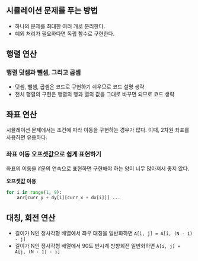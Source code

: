 ## 시뮬레이션 문제를 푸는 방법
- 하나의 문제를 최대한 여러 개로 분리한다.
- 예외 처리가 필요하다면 독립 함수로 구현한다.

## 행렬 연산
### 행렬 덧셈과 뺄셈, 그리고 곱셈
- 덧셈, 뺄셈, 곱셈은 코드로 구현하기 쉬우므로 코드 설명 생략
- 전치 행렬의 구현은 행렬의 행과 열의 값을 그대로 바꾸면 되므로 코드 생략

## 좌표 연산
시뮬레이션 문제에서는 조건에 따라 이동을 구현하는 경우가 많다. 이때, 2차원 좌표를 사용하면 유용하다.

### 좌표 이동 오프셋값으로 쉽게 표현하기
좌표의 이동을 if문의 연속으로 표현하면 구현해야 하는 양이 너무 많아져서 좋지 않다.  

**오프셋값 이용**  
```python
for i in range(1, 9):
    arr[curr_y + dy[i][curr_x + dx[i]]] ...
```

## 대칭, 회전 연산
- 길이가 N인 정사각형 배열에서 좌우 대칭을 일반화하면 `A[i, j] = A[i, (N - 1) - j]`
- 길이가 N인 정사각형 배열에서 90도 반시계 방향회전 일반화하면 `A[i, j] = A[j, (N - 1) - i]`